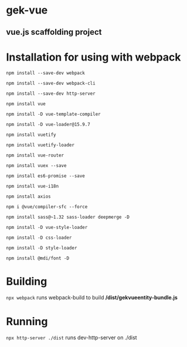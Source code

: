 # gek-vue
vue.js scaffolding project
---
# Installation for using with webpack

`npm install --save-dev webpack`

`npm install --save-dev webpack-cli`

`npm install --save-dev http-server`

`npm install vue`

`npm install -D vue-template-compiler`

`npm install -D vue-loader@15.9.7`

`npm install vuetify`

`npm install vuetify-loader`

`npm install vue-router`

`npm install vuex --save`

`npm install es6-promise --save`

`npm install vue-i18n`

`npm install axios`

`npm i @vue/compiler-sfc --force`

`npm install sass@~1.32 sass-loader deepmerge -D`

`npm install -D vue-style-loader`

`npm install -D css-loader`

`npm install -D style-loader`

`npm install @mdi/font -D`

# Building
`npx webpack` runs webpack-build to build **/dist/gekvueentity-bundle.js**

# Running
`npx http-server ./dist` runs dev-http-server on ./dist
